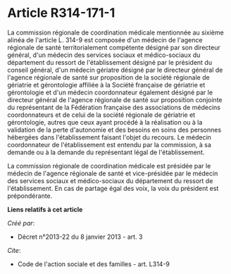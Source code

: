 # Article R314-171-1

La commission régionale de coordination médicale mentionnée au sixième alinéa de l'article L. 314-9 est composée d'un médecin
de l'agence régionale de santé territorialement compétente désigné par son directeur général, d'un médecin des services
sociaux et médico-sociaux du département du ressort de l'établissement désigné par le président du conseil général, d'un
médecin gériatre désigné par le directeur général de l'agence régionale de santé sur proposition de la société régionale de
gériatrie et gérontologie affiliée à la Société française de gériatrie et gérontologie et d'un médecin coordonnateur
également désigné par le directeur général de l'agence régionale de santé sur proposition conjointe du représentant de la
Fédération française des associations de médecins coordonnateurs et de celui de la société régionale de gériatrie et
gérontologie, autres que ceux ayant procédé à la réalisation ou à la validation de la perte d'autonomie et des besoins en
soins des personnes hébergées dans l'établissement faisant l'objet du recours. Le médecin coordonnateur de l'établissement
est entendu par la commission, à sa demande ou à la demande du représentant légal de l'établissement. 

La commission régionale de coordination médicale est présidée par le médecin de l'agence régionale de santé et vice-présidée
par le médecin des services sociaux et médico-sociaux du département du ressort de l'établissement. En cas de partage égal
des voix, la voix du président est prépondérante.

**Liens relatifs à cet article**

_Créé par_:

  - Décret n°2013-22 du 8 janvier 2013 - art. 3

_Cite_:

  - Code de l'action sociale et des familles - art. L314-9
